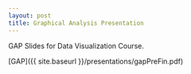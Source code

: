 ```yaml
---
layout: post
title: Graphical Analysis Presentation
---
```


GAP Slides for Data Visualization Course. 

[GAP]({{ site.baseurl }}/presentations/gapPreFin.pdf)
